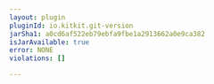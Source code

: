 ```yaml
---
layout: plugin
pluginId: io.kitkit.git-version
jarSha1: a0cd6af522eb79ebfa9fbe1a2913662a0e9ca382
isJarAvailable: true
error: NONE
violations: []

---
```


